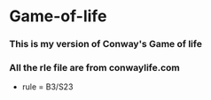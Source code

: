 # Game-of-life

### This is my version of Conway's Game of life
### All the rle file are from conwaylife.com
- rule = B3/S23
